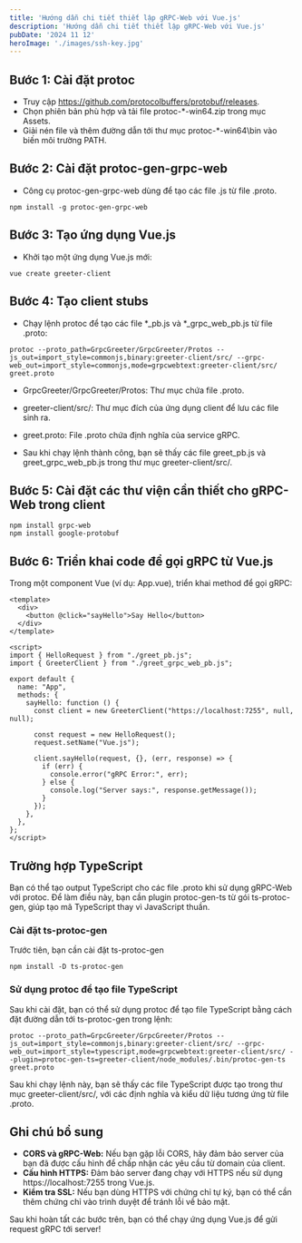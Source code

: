 ```yaml
---
title: 'Hướng dẫn chi tiết thiết lập gRPC-Web với Vue.js'
description: 'Hướng dẫn chi tiết thiết lập gRPC-Web với Vue.js'
pubDate: '2024 11 12'
heroImage: './images/ssh-key.jpg'
---
```

## Bước 1: Cài đặt protoc

- Truy cập https://github.com/protocolbuffers/protobuf/releases.
- Chọn phiên bản phù hợp và tải file protoc-*-win64.zip trong mục Assets.
- Giải nén file và thêm đường dẫn tới thư mục protoc-\*-win64\bin vào biến môi trường PATH.

## Bước 2: Cài đặt protoc-gen-grpc-web

- Công cụ protoc-gen-grpc-web dùng để tạo các file .js từ file .proto.

```
npm install -g protoc-gen-grpc-web
```

## Bước 3: Tạo ứng dụng Vue.js

- Khởi tạo một ứng dụng Vue.js mới:

```
vue create greeter-client
```

## Bước 4: Tạo client stubs

- Chạy lệnh protoc để tạo các file *_pb.js và *_grpc_web_pb.js từ file .proto:

```
protoc --proto_path=GrpcGreeter/GrpcGreeter/Protos --js_out=import_style=commonjs,binary:greeter-client/src/ --grpc-web_out=import_style=commonjs,mode=grpcwebtext:greeter-client/src/ greet.proto
```

- GrpcGreeter/GrpcGreeter/Protos: Thư mục chứa file .proto.
- greeter-client/src/: Thư mục đích của ứng dụng client để lưu các file sinh ra.
- greet.proto: File .proto chứa định nghĩa của service gRPC.

- Sau khi chạy lệnh thành công, bạn sẽ thấy các file greet_pb.js và greet_grpc_web_pb.js trong thư mục greeter-client/src/.

## Bước 5: Cài đặt các thư viện cần thiết cho gRPC-Web trong client

```
npm install grpc-web
npm install google-protobuf
```

## Bước 6: Triển khai code để gọi gRPC từ Vue.js

Trong một component Vue (ví dụ: App.vue), triển khai method để gọi gRPC:

```
<template>
  <div>
    <button @click="sayHello">Say Hello</button>
  </div>
</template>

<script>
import { HelloRequest } from "./greet_pb.js";
import { GreeterClient } from "./greet_grpc_web_pb.js";

export default {
  name: "App",
  methods: {
    sayHello: function () {
      const client = new GreeterClient("https://localhost:7255", null, null);

      const request = new HelloRequest();
      request.setName("Vue.js");

      client.sayHello(request, {}, (err, response) => {
        if (err) {
          console.error("gRPC Error:", err);
        } else {
          console.log("Server says:", response.getMessage());
        }
      });
    },
  },
};
</script>
```
## Trường hợp TypeScript
Bạn có thể tạo output TypeScript cho các file .proto khi sử dụng gRPC-Web với protoc. Để làm điều này, bạn cần plugin protoc-gen-ts từ gói ts-protoc-gen, giúp tạo mã TypeScript thay vì JavaScript thuần.
### Cài đặt ts-protoc-gen
Trước tiên, bạn cần cài đặt ts-protoc-gen
```
npm install -D ts-protoc-gen
```
### Sử dụng protoc để tạo file TypeScript
Sau khi cài đặt, bạn có thể sử dụng protoc để tạo file TypeScript bằng cách đặt đường dẫn tới ts-protoc-gen trong lệnh:
```
protoc --proto_path=GrpcGreeter/GrpcGreeter/Protos --js_out=import_style=commonjs,binary:greeter-client/src/ --grpc-web_out=import_style=typescript,mode=grpcwebtext:greeter-client/src/ --plugin=protoc-gen-ts=greeter-client/node_modules/.bin/protoc-gen-ts greet.proto
```
Sau khi chạy lệnh này, bạn sẽ thấy các file TypeScript được tạo trong thư mục greeter-client/src/, với các định nghĩa và kiểu dữ liệu tương ứng từ file .proto.
## Ghi chú bổ sung
- **CORS và gRPC-Web:** Nếu bạn gặp lỗi CORS, hãy đảm bảo server của bạn đã được cấu hình để chấp nhận các yêu cầu từ domain của client.
- **Cấu hình HTTPS:** Đảm bảo server đang chạy với HTTPS nếu sử dụng https://localhost:7255 trong Vue.js.
- **Kiểm tra SSL:** Nếu bạn dùng HTTPS với chứng chỉ tự ký, bạn có thể cần thêm chứng chỉ vào trình duyệt để tránh lỗi về bảo mật.

Sau khi hoàn tất các bước trên, bạn có thể chạy ứng dụng Vue.js để gửi request gRPC tới server!